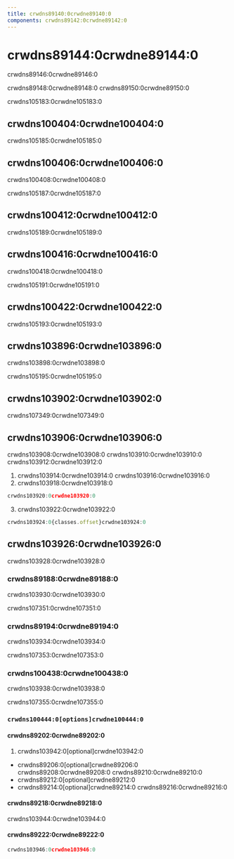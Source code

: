 ```yaml
---
title: crwdns89140:0crwdne89140:0
components: crwdns89142:0crwdne89142:0
---
```


# crwdns89144:0crwdne89144:0

<p class="description">crwdns89146:0crwdne89146:0</p>

crwdns89148:0crwdne89148:0 crwdns89150:0crwdne89150:0

crwdns105183:0crwdne105183:0

## crwdns100404:0crwdne100404:0

crwdns105185:0crwdne105185:0

## crwdns100406:0crwdne100406:0

crwdns100408:0crwdne100408:0

crwdns105187:0crwdne105187:0

## crwdns100412:0crwdne100412:0

crwdns105189:0crwdne105189:0

## crwdns100416:0crwdne100416:0

crwdns100418:0crwdne100418:0

crwdns105191:0crwdne105191:0

## crwdns100422:0crwdne100422:0

crwdns105193:0crwdne105193:0

## crwdns103896:0crwdne103896:0

crwdns103898:0crwdne103898:0

crwdns105195:0crwdne105195:0

## crwdns103902:0crwdne103902:0

crwdns107349:0crwdne107349:0

## crwdns103906:0crwdne103906:0

crwdns103908:0crwdne103908:0 crwdns103910:0crwdne103910:0 crwdns103912:0crwdne103912:0

1. crwdns103914:0crwdne103914:0 crwdns103916:0crwdne103916:0
2. crwdns103918:0crwdne103918:0

```jsx
crwdns103920:0crwdne103920:0
```

3. crwdns103922:0crwdne103922:0

```jsx
crwdns103924:0{classes.offset}crwdne103924:0
```

## crwdns103926:0crwdne103926:0

crwdns103928:0crwdne103928:0

### crwdns89188:0crwdne89188:0

crwdns103930:0crwdne103930:0

crwdns107351:0crwdne107351:0

### crwdns89194:0crwdne89194:0

crwdns103934:0crwdne103934:0

crwdns107353:0crwdne107353:0

### crwdns100438:0crwdne100438:0

crwdns103938:0crwdne103938:0

crwdns107355:0crwdne107355:0

### `crwdns100444:0[options]crwdne100444:0`

#### crwdns89202:0crwdne89202:0

1. crwdns103942:0[optional]crwdne103942:0

- crwdns89206:0[optional]crwdne89206:0 crwdns89208:0crwdne89208:0 crwdns89210:0crwdne89210:0
- crwdns89212:0[optional]crwdne89212:0
- crwdns89214:0[optional]crwdne89214:0 crwdns89216:0crwdne89216:0

#### crwdns89218:0crwdne89218:0

crwdns103944:0crwdne103944:0

#### crwdns89222:0crwdne89222:0

```jsx
crwdns103946:0crwdne103946:0
```